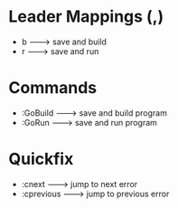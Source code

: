# Leader Mappings (,)

* b ---> save and build
* r ---> save and run

# Commands

* :GoBuild ---> save and build program
* :GoRun ---> save and run program

# Quickfix

* :cnext ---> jump to next error
* :cprevious ---> jump to previous error
